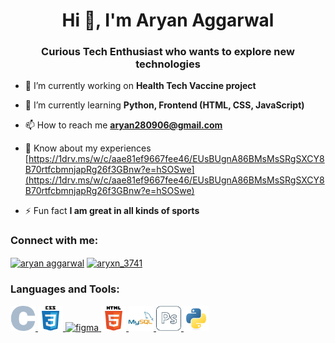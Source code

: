 <h1 align="center">Hi 👋, I'm Aryan Aggarwal</h1>
<h3 align="center">Curious Tech Enthusiast who wants to explore new technologies</h3>

- 🔭 I’m currently working on **Health Tech Vaccine project**

- 🌱 I’m currently learning **Python, Frontend (HTML, CSS, JavaScript)**

- 📫 How to reach me **aryan280906@gmail.com**

- 📄 Know about my experiences [https://1drv.ms/w/c/aae81ef9667fee46/EUsBUgnA86BMsMsSRgSXCY8B70rtfcbmnjapRg26f3GBnw?e=hSOSwe](https://1drv.ms/w/c/aae81ef9667fee46/EUsBUgnA86BMsMsSRgSXCY8B70rtfcbmnjapRg26f3GBnw?e=hSOSwe)

- ⚡ Fun fact **I am great in all kinds of sports**

<h3 align="left">Connect with me:</h3>
<p align="left">
<a href="https://linkedin.com/in/aryan aggarwal" target="blank"><img align="center" src="https://raw.githubusercontent.com/rahuldkjain/github-profile-readme-generator/master/src/images/icons/Social/linked-in-alt.svg" alt="aryan aggarwal" height="30" width="40" /></a>
<a href="https://instagram.com/aryxn_3741" target="blank"><img align="center" src="https://raw.githubusercontent.com/rahuldkjain/github-profile-readme-generator/master/src/images/icons/Social/instagram.svg" alt="aryxn_3741" height="30" width="40" /></a>
</p>

<h3 align="left">Languages and Tools:</h3>
<p align="left"> <a href="https://www.cprogramming.com/" target="_blank" rel="noreferrer"> <img src="https://raw.githubusercontent.com/devicons/devicon/master/icons/c/c-original.svg" alt="c" width="40" height="40"/> </a> <a href="https://www.w3schools.com/css/" target="_blank" rel="noreferrer"> <img src="https://raw.githubusercontent.com/devicons/devicon/master/icons/css3/css3-original-wordmark.svg" alt="css3" width="40" height="40"/> </a> <a href="https://www.figma.com/" target="_blank" rel="noreferrer"> <img src="https://www.vectorlogo.zone/logos/figma/figma-icon.svg" alt="figma" width="40" height="40"/> </a> <a href="https://www.w3.org/html/" target="_blank" rel="noreferrer"> <img src="https://raw.githubusercontent.com/devicons/devicon/master/icons/html5/html5-original-wordmark.svg" alt="html5" width="40" height="40"/> </a> <a href="https://www.mysql.com/" target="_blank" rel="noreferrer"> <img src="https://raw.githubusercontent.com/devicons/devicon/master/icons/mysql/mysql-original-wordmark.svg" alt="mysql" width="40" height="40"/> </a> <a href="https://www.photoshop.com/en" target="_blank" rel="noreferrer"> <img src="https://raw.githubusercontent.com/devicons/devicon/master/icons/photoshop/photoshop-line.svg" alt="photoshop" width="40" height="40"/> </a> <a href="https://www.python.org" target="_blank" rel="noreferrer"> <img src="https://raw.githubusercontent.com/devicons/devicon/master/icons/python/python-original.svg" alt="python" width="40" height="40"/> </a> </p>
